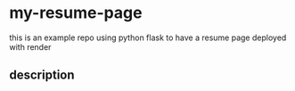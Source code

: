 # my-resume-page
this is an example repo using python flask to have a resume page deployed with render

## description
